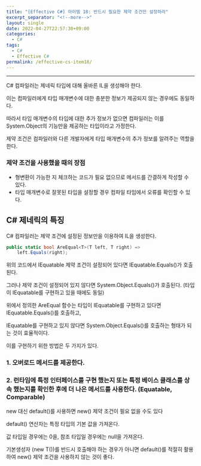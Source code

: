 ```yaml
---
title: "[Effective C#] 아이템 18: 반드시 필요한 제약 조건만 설정하라"
excerpt_separator: "<!--more-->"
layout: single
date: 2022-04-27T22:57:30+09:00
categories:
  - C#
tags:
  - C#
  - Effective C#
permalink: /effective-cs-item18/
---
```

---
C# 컴파일러는 제네릭 타입에 대해 올바른 IL을 생성해야 한다.
<!--more-->

이는 컴파일러에게 타입 매개변수에 대한 충분한 정보가 제공되지 않는 경우에도 동일하다.

따라서 타입 매개변수의 타입에 대한 추가 정보가 없으면 컴파일러는 이를 System.Object의 기능만을 제공하는 타입이라고 가정한다.

제약 조건은 컴파일러와 다른 개발자에게 타입 매개변수의 추가 정보를 알려주는 역할을 한다.

### 제약 조건을 사용했을 때의 장점
* 형변환이 가능한 지 체크하는 코드가 필요 없으므로 메서드를 간결하게 작성할 수 있다.
* 타입 매개변수로 잘못된 타입을 설정할 경우 컴파일 타임에서 오류를 확인할 수 있다.

## C# 제네릭의 특징
C# 컴파일러는 제약 조건에 설정된 정보만을 이용하여 IL을 생성한다.
```cs
public static bool AreEqual<T>(T left, T right) =>
	left.Equals(right);
```
위의 코드에서 IEquatable <T> 제약 조건이 설정되어 있다면 IEquatable<T>.Equals()가 호출된다.

그러나 제약 조건이 설정되어 있지 않다면 System.Object.Equals()가 호출된다. (타입이 IEquatable<T>를 구현하고 있을 때에도 동일)

위에서 정의한 AreEqual<T> 함수는 타입이 IEquatable<T>를 구현하고 있다면 IEquatable<T>.Equals()를 호출하고,

IEquatable<T>를 구현하고 있지 않다면 System.Object.Equals()를 호출하는 형태가 되는 것이 효율적이다.

이를 구현하기 위한 방법은 두 가지가 있다.

### 1. 오버로드 메서드를 제공한다.

### 2. 런타임에 특정 인터페이스를 구현 했는지 또는 특정 베이스 클래스를 상속 했는지를 확인한 후에 더 나은 메서드를 사용한다. (Equatable<T>, Comparable<T>)
new 대신 default()를 사용하면 new() 제약 조건이 필요 없을 수도 있다

default() 연산자는 특정 타입의 기본 값을 가져온다.

값 타입일 경우에는 0을, 참조 타입일 경우에는 null을 가져온다.

기본생성자 (new T())를 반드시 호출해야 하는 경우가 아니면 default()를 적절히 활용하여 new() 제약 조건을 사용하지 않는 것이 좋다.
